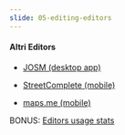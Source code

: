 ```yaml
---
slide: 05-editing-editors
---
```


#### Altri Editors

- <a href="https://josm.openstreetmap.de" target="_blank">JOSM (desktop app)</a>

- <a href="https://play.google.com/store/apps/details?id=de.westnordost.streetcomplete&hl=en&gl=US" target="_blank">StreetComplete (mobile)</a>

- <a href="https://maps.me" target="_blank">maps.me (mobile)</a>

BONUS: <a href="https://wiki.openstreetmap.org/wiki/Editor_usage_stats" target="_blank">Editors usage stats</a>
